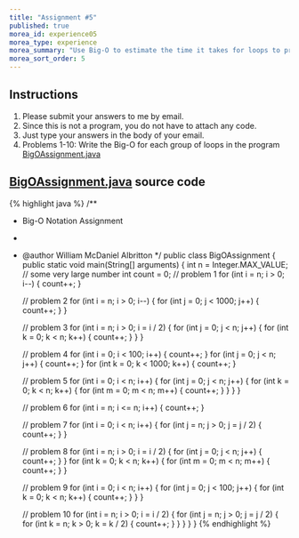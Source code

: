 ```yaml
---
title: "Assignment #5"
published: true
morea_id: experience05
morea_type: experience
morea_summary: "Use Big-O to estimate the time it takes for loops to process large amounts of data"
morea_sort_order: 5
---
```


## Instructions

1.    Please submit your answers to me by email.
1.    Since this is not a program, you do not have to attach any code.
1.    Just type your answers in the body of your email.
1.    Problems 1-10: Write the Big-O for each group of loops in the program [BigOAssignment.java](/morea/examples/BigOAssignment.java)

## [BigOAssignment.java](/morea/examples/BigOAssignment.java) source code
{% highlight java %}
/**
 * Big-O Notation Assignment
 * 
 * @author William McDaniel Albritton
 */
public class BigOAssignment {
  public static void main(String[] arguments) {
    int n = Integer.MAX_VALUE; // some very large number
    int count = 0;
    // problem 1
    for (int i = n; i > 0; i--) {
      count++;
    }

    // problem 2
    for (int i = n; i > 0; i--) {
      for (int j = 0; j < 1000; j++) {
        count++;
      }
    }

    // problem 3
    for (int i = n; i > 0; i = i / 2) {
      for (int j = 0; j < n; j++) {
        for (int k = 0; k < n; k++) {
          count++;
        }
      }
    }

    // problem 4
    for (int i = 0; i < 100; i++) {
      count++;
    }
    for (int j = 0; j < n; j++) {
      count++;
    }
    for (int k = 0; k < 1000; k++) {
      count++;
    }

    // problem 5
    for (int i = 0; i < n; i++) {
      for (int j = 0; j < n; j++) {
        for (int k = 0; k < n; k++) {
          for (int m = 0; m < n; m++) {
            count++;
          }
        }
      }
    }

    // problem 6
    for (int i = n; i <= n; i++) {
      count++;
    }

    // problem 7
    for (int i = 0; i < n; i++) {
      for (int j = n; j > 0; j = j / 2) {
        count++;
      }
    }

    // problem 8
    for (int i = n; i > 0; i = i / 2) {
      for (int j = 0; j < n; j++) {
        count++;
      }
    }
    for (int k = 0; k < n; k++) {
      for (int m = 0; m < n; m++) {
        count++;
      }
    }

    // problem 9
    for (int i = 0; i < n; i++) {
      for (int j = 0; j < 100; j++) {
        for (int k = 0; k < n; k++) {
          count++;
        }
      }
    }

    // problem 10
    for (int i = n; i > 0; i = i / 2) {
      for (int j = n; j > 0; j = j / 2) {
        for (int k = n; k > 0; k = k / 2) {
          count++;
        }
      }
    }
  }
}
{% endhighlight %}
